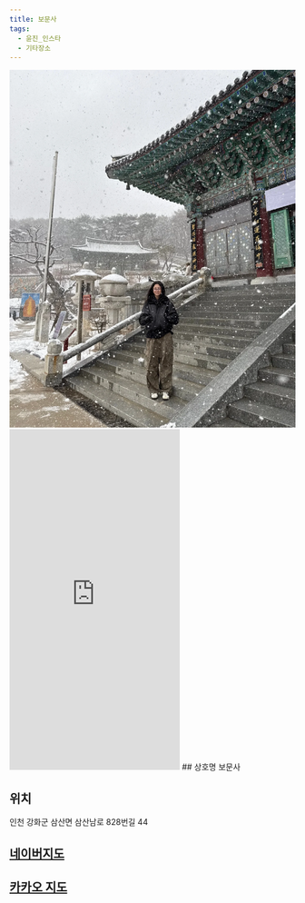 ```yaml
---
title: 보문사
tags:
  - 윤진_인스타
  - 기타장소
---
```

<img src="assets/1741108756.webp">
<iframe src="https://www.instagram.com/p/DFfrGKLSgzG/embed" frameborder="0" scrolling="auto" allowtransparency="true" height="600"></iframe>
## 상호명
보문사

## 위치
인천 강화군 삼산면 삼산남로 828번길 44

## [네이버지도](https://naver.me/GtURmyEm)

## [카카오 지도](https://place.map.kakao.com/7891593)